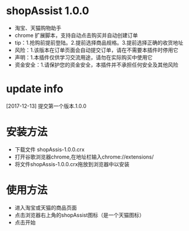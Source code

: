 # shopAssist 1.0.0
* 淘宝、天猫购物助手
* chrome 扩展脚本，支持自动点击购买并自动创建订单
* tip：1.抢购前提前登陆。2.提前选择商品规格。3.提前选择正确的收货地址
* 风险：1.该版本在订单页面会自动提交订单，请在不需要本插件时停用它
* 声明：1.本插件仅供学习交流用途，请勿在实际购买中使用它
* 资金安全：1.请保护您的资金安全，本插件并不承担任何安全及其他风险

# update info
[2017-12-13] 提交第一个版本.1.0.0

# 安装方法
* 下载文件 shopAssis-1.0.0.crx
* 打开谷歌浏览器chrome,在地址栏输入chrome://extensions/
* 将文件shopAssis-1.0.0.crx拖放到浏览器中以安装

# 使用方法
* 进入淘宝或天猫的商品页面
* 点击浏览器右上角的shopAssist图标（是一个天猫图标）
* 点击开始
